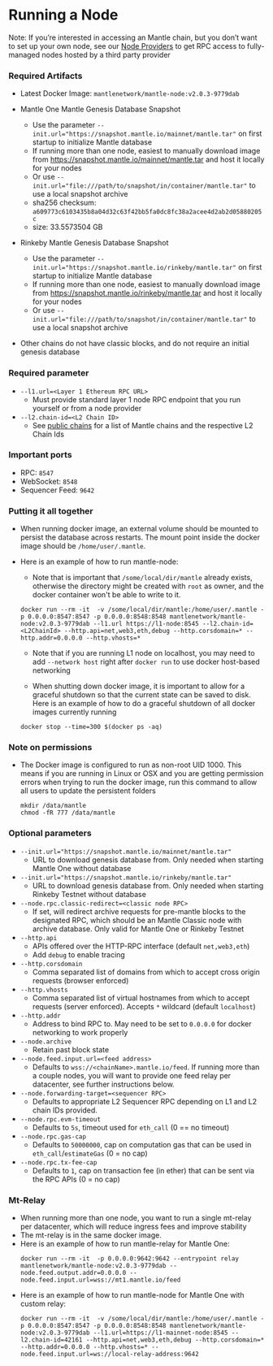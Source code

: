 
# Running a Node

Note: If you’re interested in accessing an Mantle chain, but you don’t want to set up your own node, see our [Node Providers](./node-providers.md) to get RPC access to fully-managed nodes hosted by a third party provider

### Required Artifacts

- Latest Docker Image: `mantlenetwork/mantle-node:v2.0.3-9779dab`

- Mantle One Mantle Genesis Database Snapshot
  - Use the parameter `--init.url="https://snapshot.mantle.io/mainnet/mantle.tar"` on first startup to initialize Mantle database
  - If running more than one node, easiest to manually download image from https://snapshot.mantle.io/mainnet/mantle.tar and host it locally for your nodes
  - Or use `--init.url="file:///path/to/snapshot/in/container/mantle.tar"` to use a local snapshot archive
  - sha256 checksum: `a609773c6103435b8a04d32c63f42bb5fa0dc8fc38a2acee4d2ab2d05880205c`
  - size: 33.5573504 GB

- Rinkeby Mantle Genesis Database Snapshot
  - Use the parameter `--init.url="https://snapshot.mantle.io/rinkeby/mantle.tar"` on first startup to initialize Mantle database
  - If running more than one node, easiest to manually download image from https://snapshot.mantle.io/rinkeby/mantle.tar and host it locally for your nodes
  - Or use `--init.url="file:///path/to/snapshot/in/container/mantle.tar"` to use a local snapshot archive

- Other chains do not have classic blocks, and do not require an initial genesis database

### Required parameter

- `--l1.url=<Layer 1 Ethereum RPC URL>`
  - Must provide standard layer 1 node RPC endpoint that you run yourself or from a node provider
- `--l2.chain-id=<L2 Chain ID>`
  - See [public chains](../public-chains.md) for a list of Mantle chains and the respective L2 Chain Ids

### Important ports

- RPC: `8547`
- WebSocket: `8548`
- Sequencer Feed: `9642`

### Putting it all together

- When running docker image, an external volume should be mounted to persist the database across restarts. The mount point inside the docker image should be `/home/user/.mantle`.
- Here is an example of how to run mantle-node:

  - Note that is important that `/some/local/dir/mantle` already exists, otherwise the directory might be created with `root` as owner, and the docker container won't be able to write to it.

  ```shell
  docker run --rm -it  -v /some/local/dir/mantle:/home/user/.mantle -p 0.0.0.0:8547:8547 -p 0.0.0.0:8548:8548 mantlenetwork/mantle-node:v2.0.3-9779dab --l1.url https://l1-node:8545 --l2.chain-id=<L2ChainId> --http.api=net,web3,eth,debug --http.corsdomain=* --http.addr=0.0.0.0 --http.vhosts=*
  ```

  - Note that if you are running L1 node on localhost, you may need to add `--network host` right after `docker run` to use docker host-based networking

  - When shutting down docker image, it is important to allow for a graceful shutdown so that the current state can be saved to disk.  Here is an example of how to do a graceful shutdown of all docker images currently running
  ```shell
  docker stop --time=300 $(docker ps -aq)
  ```

### Note on permissions

- The Docker image is configured to run as non-root UID 1000. This means if you are running in Linux or OSX and you are getting permission errors when trying to run the docker image, run this command to allow all users to update the persistent folders
  ```shell
  mkdir /data/mantle
  chmod -fR 777 /data/mantle
  ```

### Optional parameters

- `--init.url="https://snapshot.mantle.io/mainnet/mantle.tar"`
  - URL to download genesis database from. Only needed when starting Mantle One without database
- `--init.url="https://snapshot.mantle.io/rinkeby/mantle.tar"`
  - URL to download genesis database from. Only needed when starting Rinkeby Testnet without database
- `--node.rpc.classic-redirect=<classic node RPC>`
  - If set, will redirect archive requests for pre-mantle blocks to the designated RPC, which should be an Mantle Classic node with archive database. Only valid for Mantle One or Rinkeby Testnet
- `--http.api`
  - APIs offered over the HTTP-RPC interface (default `net,web3,eth`)
  - Add `debug` to enable tracing
- `--http.corsdomain`
  - Comma separated list of domains from which to accept cross origin requests (browser enforced)
- `--http.vhosts`
  - Comma separated list of virtual hostnames from which to accept requests (server enforced). Accepts `*` wildcard (default `localhost`)
- `--http.addr`
  - Address to bind RPC to. May need to be set to `0.0.0.0` for docker networking to work properly
- `--node.archive`
  - Retain past block state
- `--node.feed.input.url=<feed address>`
  - Defaults to `wss://<chainName>.mantle.io/feed`. If running more than a couple nodes, you will want to provide one feed relay per datacenter, see further instructions below.
- `--node.forwarding-target=<sequencer RPC>`
  - Defaults to appropriate L2 Sequencer RPC depending on L1 and L2 chain IDs provided.
- `--node.rpc.evm-timeout`
  - Defaults to `5s`, timeout used for `eth_call` (0 == no timeout)
- `--node.rpc.gas-cap`
  - Defaults to `50000000`, cap on computation gas that can be used in `eth_call`/`estimateGas` (0 = no cap)
- `--node.rpc.tx-fee-cap`
  - Defaults to `1`, cap on transaction fee (in ether) that can be sent via the RPC APIs (0 = no cap)

### Mt-Relay

- When running more than one node, you want to run a single mt-relay per datacenter, which will reduce ingress fees and improve stability
- The mt-relay is in the same docker image.
- Here is an example of how to run mantle-relay for Mantle One:
  ```shell
  docker run --rm -it  -p 0.0.0.0:9642:9642 --entrypoint relay mantlenetwork/mantle-node:v2.0.3-9779dab --node.feed.output.addr=0.0.0.0 --node.feed.input.url=wss://mt1.mantle.io/feed
  ```
- Here is an example of how to run mantle-node for Mantle One with custom relay:
  ```shell
  docker run --rm -it  -v /some/local/dir/mantle:/home/user/.mantle -p 0.0.0.0:8547:8547 -p 0.0.0.0:8548:8548 mantlenetwork/mantle-node:v2.0.3-9779dab --l1.url=https://l1-mainnet-node:8545 --l2.chain-id=42161 --http.api=net,web3,eth,debug --http.corsdomain=* --http.addr=0.0.0.0 --http.vhosts=* --node.feed.input.url=ws://local-relay-address:9642
  ```
